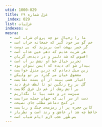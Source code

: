```yaml
---
utid: 1000-029
title: غزل شماره ۲۹
_index: 029
list: غزلیات
indexes: ت
mesra:
  - ما را زخیال تو چه پروای شراب است
  - خم گو سر خود گیر که خمخانه خراب است
  - گر خمر بهشت است بریزید که بی دوست
  - هر شربت عذبم که دهی عین عذاب است
  - افسوس که شد دلبر و در دیده‌ی گریان
  - تحریر خیال خط او نقش بر آب است
  - بیدار شو‌ ای دیده که ایمن نتوان بود
  - زین سیل دمادم که درین منزل خوابست
  - معشوق عیان می گذرد بر تو ولیکن
  - اغیار همی بیند از آن بسته نقابست
  - گل بر رخ رنگین تو تا لطف عرق دید
  - بر آتش رشک از غم دل غرق گلابست
  - سبزست در و دشت بیا تا نگذاریم
  - دست از سر آبی که جهان جمله سرابست
  - در کنج دماغم مطلب جای نصیحت
  - کاین حجره پر از زمزمه‌ی چنگ و ربابست
  - حافظ چه شد ار عاشق و رند است و نظرباز
  - بس طور عجب لازم ایام شباب است
---
```

